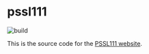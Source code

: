 # pssl111

![build](https://github.com/Progetto-ItaCa/pssl111/actions/workflows/gh-pages.yml/badge.svg)

This is the source code for the [PSSL111 website](https://progetto-itaca.github.io/pssl111/).
